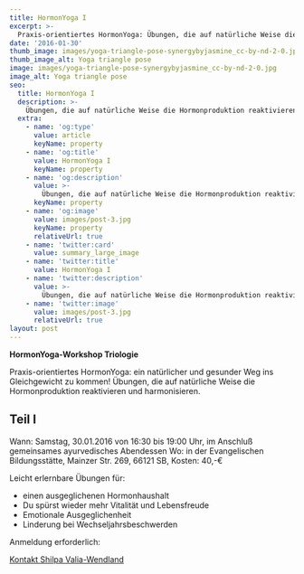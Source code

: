 ```yaml
---
title: HormonYoga I
excerpt: >-
  Praxis-orientiertes HormonYoga: Übungen, die auf natürliche Weise die Hormonproduktion reaktivieren und harmonisieren.
date: '2016-01-30'
thumb_image: images/yoga-triangle-pose-synergybyjasmine_cc-by-nd-2-0.jpg
thumb_image_alt: Yoga triangle pose
image: images/yoga-triangle-pose-synergybyjasmine_cc-by-nd-2-0.jpg
image_alt: Yoga triangle pose
seo:
  title: HormonYoga I
  description: >-
    Übungen, die auf natürliche Weise die Hormonproduktion reaktivieren und harmonisieren.
  extra:
    - name: 'og:type'
      value: article
      keyName: property
    - name: 'og:title'
      value: HormonYoga I
      keyName: property
    - name: 'og:description'
      value: >-
        Übungen, die auf natürliche Weise die Hormonproduktion reaktivieren und harmonisieren.
      keyName: property
    - name: 'og:image'
      value: images/post-3.jpg
      keyName: property
      relativeUrl: true
    - name: 'twitter:card'
      value: summary_large_image
    - name: 'twitter:title'
      value: HormonYoga I
    - name: 'twitter:description'
      value: >-
        Übungen, die auf natürliche Weise die Hormonproduktion reaktivieren und harmonisieren.
    - name: 'twitter:image'
      value: images/post-3.jpg
      relativeUrl: true
layout: post
---
```


**HormonYoga-Workshop Triologie**

Praxis-orientiertes HormonYoga: ein natürlicher und gesunder Weg ins Gleichgewicht zu kommen!
Übungen, die auf natürliche Weise die Hormonproduktion reaktivieren und harmonisieren.

## Teil I
Wann: Samstag, 30.01.2016 von 16:30 bis 19:00 Uhr, im Anschluß gemeinsames ayurvedisches Abendessen
Wo: in der Evangelischen Bildungsstätte, Mainzer Str. 269, 66121 SB,
Kosten: 40,-€

Leicht erlernbare Übungen für:
- einen ausgeglichenen Hormonhaushalt
- Du spürst wieder mehr Vitalität und Lebensfreude
- Emotionale Ausgeglichenheit
- Linderung bei Wechseljahrsbeschwerden

Anmeldung erforderlich:

[Kontakt Shilpa Valia-Wendland](/kontakt)